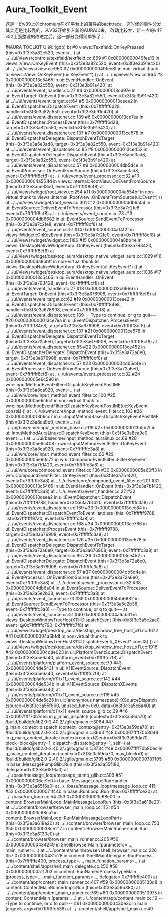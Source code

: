 # Aura_Toolkit_Event

这是一份v39上的chromium在x11平台上的事件的backtrace，这时候的事件分发其实还是比较乱的，从V32开始引入新的AURA以来， 改动比较大，新一点的v47 v52上面整理的改进之后，这一部分变得简单多了；

到AURA TOOLKIT UI的:
(gdb) bt
#0  views::Textfield::OnKeyPressed (this=0x3f3e3a82c520, event=...)
    at ../../ui/views/controls/textfield/textfield.cc:669
#1  0x00000000049fee13 in views::View::OnKeyEvent (this=0x3f3e3a82c520, event=0x3f3e3b91e420)
    at ../../ui/views/view.cc:960
#2  0x00000000049fee8f in non-virtual thunk to views::View::OnKeyEvent(ui::KeyEvent*) () at ../../ui/views/view.cc:964
#3  0x00000000013c5465 in ui::EventHandler::OnEvent (this=0x3f3e3a82c550, event=0x3f3e3b91e420)
    at ../../ui/events/event_handler.cc:27
#4  0x00000000013c697e in ui::EventTarget::OnEvent (this=0x3f3e3a82c550, event=0x3f3e3b91e420)
    at ../../ui/events/event_target.cc:64
#5  0x00000000013ceee2 in ui::EventDispatcher::DispatchEvent (this=0x7fffffff6d28, handler=0x3f3e3a82c550,
    event=0x3f3e3b91e420) at ../../ui/events/event_dispatcher.cc:189
#6  0x00000000013ce7ea in ui::EventDispatcher::ProcessEvent (this=0x7fffffff6d28, target=0x3f3e3a82c550,
    event=0x3f3e3b91e420) at ../../ui/events/event_dispatcher.cc:137
#7  0x00000000013ce578 in ui::EventDispatcherDelegate::DispatchEventToTarget (this=0x3f3e3a5e3ad8,
    target=0x3f3e3a82c550, event=0x3f3e3b91e420) at ../../ui/events/event_dispatcher.cc:85
#8  0x00000000013ce452 in ui::EventDispatcherDelegate::DispatchEvent (this=0x3f3e3a5e3ad8, target=0x3f3e3a82c550,
    event=0x3f3e3b91e420) at ../../ui/events/event_dispatcher.cc:57
#9  0x0000000004db5d4e in ui::EventProcessor::OnEventFromSource (this=0x3f3e3a5e3ad8, event=0x7fffffff8cf8)
    at ../../ui/events/event_processor.cc:32
#10 0x0000000004a551fd in views::internal::RootView::OnEventFromSource (this=0x3f3e3a5e38a0, event=0x7fffffff8cf8)
    at ../../ui/views/widget/root_view.cc:254
#11 0x0000000004a554bf in non-virtual thunk to views::internal::RootView::OnEventFromSource(ui::Event*) ()
    at ../../ui/views/widget/root_view.cc:301
#12 0x0000000004db6a04 in ui::EventSource::DeliverEventToProcessor (this=0x3f3e3a7c2fe8, event=0x7fffffff8cf8)
    at ../../ui/events/event_source.cc:73
#13 0x0000000004db6682 in ui::EventSource::SendEventToProcessor (this=0x3f3e3a7c2fe8, event=0x7fffffff8cf8)
    at ../../ui/events/event_source.cc:51
#14 0x0000000004a14f2f in views::Widget::OnKeyEvent (this=0x3f3e3a7c2fe0, event=0x7fffffff8cf8)
    at ../../ui/views/widget/widget.cc:1186
#15 0x0000000004a8bb4e in views::DesktopNativeWidgetAura::OnKeyEvent (this=0x3f3e3a793420, event=0x7fffffff8cf8)
    at ../../ui/views/widget/desktop_aura/desktop_native_widget_aura.cc:1029
#16 0x0000000004a8bbff in non-virtual thunk to views::DesktopNativeWidgetAura::OnKeyEvent(ui::KeyEvent*) ()
    at ../../ui/views/widget/desktop_aura/desktop_native_widget_aura.cc:1036
#17 0x00000000013c5465 in ui::EventHandler::OnEvent (this=0x3f3e3a793428, event=0x7fffffff8cf8)
    at ../../ui/events/event_handler.cc:27
#18 0x00000000013c6966 in ui::EventTarget::OnEvent (this=0x3f3e3a676908, event=0x7fffffff8cf8)
    at ../../ui/events/event_target.cc:62
#19 0x00000000013ceee2 in ui::EventDispatcher::DispatchEvent (this=0x7fffffff84e8, handler=0x3f3e3a676908,
    event=0x7fffffff8cf8) at ../../ui/events/event_dispatcher.cc:189
---Type <return> to continue, or q <return> to quit---
#20 0x00000000013ce7ea in ui::EventDispatcher::ProcessEvent (this=0x7fffffff84e8, target=0x3f3e3a676908,
    event=0x7fffffff8cf8) at ../../ui/events/event_dispatcher.cc:137
#21 0x00000000013ce578 in ui::EventDispatcherDelegate::DispatchEventToTarget (this=0x3f3e3a72a6e0,
    target=0x3f3e3a676908, event=0x7fffffff8cf8) at ../../ui/events/event_dispatcher.cc:85
#22 0x00000000013ce452 in ui::EventDispatcherDelegate::DispatchEvent (this=0x3f3e3a72a6e0, target=0x3f3e3a676908,
    event=0x7fffffff8cf8) at ../../ui/events/event_dispatcher.cc:57
#23 0x0000000004db5d4e in ui::EventProcessor::OnEventFromSource (this=0x3f3e3a72a6e0, event=0x7fffffff8cf8)
    at ../../ui/events/event_processor.cc:32
#24 0x0000000005e6c596 in wm::InputMethodEventFilter::DispatchKeyEventPostIME (this=0x3f3e3a8ca920, event=...)
    at ../../ui/wm/core/input_method_event_filter.cc:100
#25 0x0000000005e6c6cf in non-virtual thunk to wm::InputMethodEventFilter::DispatchKeyEventPostIME(ui::KeyEvent const&)
    () at ../../ui/wm/core/input_method_event_filter.cc:103
#26 0x00000000013b6cc7 in ui::InputMethodBase::DispatchKeyEventPostIME (this=0x3f3e3a8ca9e0, event=...)
    at ../../ui/base/ime/input_method_base.cc:119
#27 0x00000000013b5b2f in ui::InputMethodAuraLinux::DispatchKeyEvent (this=0x3f3e3a8ca9e0, event=...)
    at ../../ui/base/ime/input_method_auralinux.cc:69
#28 0x0000000005e6c408 in wm::InputMethodEventFilter::OnKeyEvent (this=0x3f3e3a8ca920, event=0x7fffffffc3a8)
    at ../../ui/wm/core/input_method_event_filter.cc:66
#29 0x0000000005e60c72 in wm::CompoundEventFilter::FilterKeyEvent (this=0x3f3e3a7b1420, event=0x7fffffffc3a8)
    at ../../ui/wm/core/compound_event_filter.cc:136
#30 0x0000000005e60ff3 in wm::CompoundEventFilter::OnKeyEvent (this=0x3f3e3a7b1420, event=0x7fffffffc3a8)
    at ../../ui/wm/core/compound_event_filter.cc:201
#31 0x00000000013c5465 in ui::EventHandler::OnEvent (this=0x3f3e3a7b1420, event=0x7fffffffc3a8)
    at ../../ui/events/event_handler.cc:27
#32 0x00000000013ceee2 in ui::EventDispatcher::DispatchEvent (this=0x7fffffff9788, handler=0x3f3e3a7b1420,
    event=0x7fffffffc3a8) at ../../ui/events/event_dispatcher.cc:189
#33 0x00000000013cec84 in ui::EventDispatcher::DispatchEventToEventHandlers (this=0x7fffffff9788, list=0x7fffffff97a0,
    event=0x7fffffffc3a8) at ../../ui/events/event_dispatcher.cc:168
#34 0x00000000013ce766 in ui::EventDispatcher::ProcessEvent (this=0x7fffffff9788, target=0x3f3e3a676908,
    event=0x7fffffffc3a8) at ../../ui/events/event_dispatcher.cc:126
#35 0x00000000013ce578 in ui::EventDispatcherDelegate::DispatchEventToTarget (this=0x3f3e3a72a6e0,
    target=0x3f3e3a676908, event=0x7fffffffc3a8) at ../../ui/events/event_dispatcher.cc:85
#36 0x00000000013ce452 in ui::EventDispatcherDelegate::DispatchEvent (this=0x3f3e3a72a6e0, target=0x3f3e3a676908,
    event=0x7fffffffc3a8) at ../../ui/events/event_dispatcher.cc:57
#37 0x0000000004db5d4e in ui::EventProcessor::OnEventFromSource (this=0x3f3e3a72a6e0, event=0x7fffffffc3a8)
    at ../../ui/events/event_processor.cc:32
#38 0x0000000004db6a04 in ui::EventSource::DeliverEventToProcessor (this=0x3f3e3a5e2b38, event=0x7fffffffc3a8)
    at ../../ui/events/event_source.cc:73
#39 0x0000000004db6682 in ui::EventSource::SendEventToProcessor (this=0x3f3e3a5e2b38, event=0x7fffffffc3a8)
---Type <return> to continue, or q <return> to quit---
    at ../../ui/events/event_source.cc:51
#40 0x0000000004a6ab31 in views::DesktopWindowTreeHostX11::DispatchEvent (this=0x3f3e3a5e2aa0,
    event=@0x7fffffffc790: 0x7fffffffc7f8) at ../../ui/views/widget/desktop_aura/desktop_window_tree_host_x11.cc:1672
#41 0x0000000004a6bfdf in non-virtual thunk to views::DesktopWindowTreeHostX11::DispatchEvent(_XEvent* const&) ()
    at ../../ui/views/widget/desktop_aura/desktop_window_tree_host_x11.cc:1916
#42 0x0000000004dde023 in ui::PlatformEventSource::DispatchEvent (this=0x3f3e3a5e6a40, platform_event=0x7fffffffc7f8)
    at ../../ui/events/platform/platform_event_source.cc:79
#43 0x0000000004de543f in ui::X11EventSource::DispatchEvent (this=0x3f3e3a5e6a40, xevent=0x7fffffffc7f8)
    at ../../ui/events/platform/x11/x11_event_source.cc:142
#44 0x0000000004de534b in ui::X11EventSource::DispatchXEvents (this=0x3f3e3a5e6a40)
    at ../../ui/events/platform/x11/x11_event_source.cc:118
#45 0x0000000004de5c25 in ui::(anonymous namespace)::XSourceDispatch (source=0x3f3e3a55f860, unused_func=0x0,
    data=0x3f3e3a5e6a40) at ../../ui/events/platform/x11/x11_event_source_glib.cc:39
#46 0x00007ffff70b7ce5 in g_main_dispatch (context=0x3f3e3a59da70) at /build/buildd/glib2.0-2.40.2/./glib/gmain.c:3064
#47 g_main_context_dispatch (context=context@entry=0x3f3e3a59da70) at /build/buildd/glib2.0-2.40.2/./glib/gmain.c:3663
#48 0x00007ffff70b8048 in g_main_context_iterate (context=context@entry=0x3f3e3a59da70, block=block@entry=1,
    dispatch=dispatch@entry=1, self=<optimized out>) at /build/buildd/glib2.0-2.40.2/./glib/gmain.c:3734
#49 0x00007ffff70b80ec in g_main_context_iteration (context=0x3f3e3a59da70, may_block=1)
    at /build/buildd/glib2.0-2.40.2/./glib/gmain.c:3795
#50 0x0000000000787105 in base::MessagePumpGlib::Run (this=0x3f3e3a55f180, delegate=0x3f3e3a6516a0)
    at ../../base/message_loop/message_pump_glib.cc:309
#51 0x00000000006ee1e0 in base::MessageLoop::RunHandler (this=0x3f3e3a6516a0)
    at ../../base/message_loop/message_loop.cc:415
#52 0x000000000071f44b in base::RunLoop::Run (this=0x7fffffffce20) at ../../base/run_loop.cc:54
#53 0x0000000003c68e00 in content::BrowserMainLoop::MainMessageLoopRun (this=0x3f3e3a618e20)
    at ../../content/browser/browser_main_loop.cc:1151
#54 0x0000000003c68ca1 in content::BrowserMainLoop::RunMainMessageLoopParts (this=0x3f3e3a618e20)
    at ../../content/browser/browser_main_loop.cc:753
#55 0x00000000038ce217 in content::BrowserMainRunnerImpl::Run (this=0x3f3e3a6130e0)
    at ../../content/browser/browser_main_runner.cc:205
#56 0x0000000000434249 in ShellBrowserMain (parameters=..., main_runner=...)
    at ../../content/shell/browser/shell_browser_main.cc:226
#57 0x0000000000431c28 in content::ShellMainDelegate::RunProcess (this=0x7fffffffe400, process_type=...,
    main_function_params=...) at ../../content/shell/app/shell_main_delegate.cc:250
#58 0x00000000005112b3 in content::RunNamedProcessTypeMain (process_type=..., main_function_params=..., delegate=
    0x7fffffffe400) at ../../content/app/content_main_runner.cc:407
#59 0x00000000005133d8 in content::ContentMainRunnerImpl::Run (this=0x3f3e3a59b380)
    at ../../content/app/content_main_runner.cc:769
#60 0x0000000000510975 in content::ContentMain (params=...) at ../../content/app/content_main.cc:19
---Type <return> to continue, or q <return> to quit---
#61 0x0000000000430e3c in main (argc=5, argv=0x7fffffffe538) at ../../content/shell/app/shell_main.cc:49

